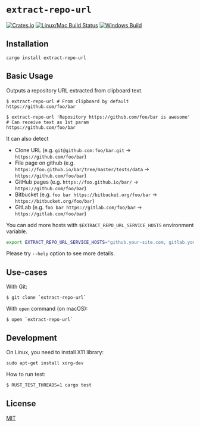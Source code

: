 `extract-repo-url`
==================
[![Crates.io][crates-io badge]][repository]
[![Linux/Mac Build Status][]][Travis CI]
[![Windows Build][]][Appveyor]

## Installation

```
cargo install extract-repo-url
```

## Basic Usage

Outputs a repository URL extracted from clipboard text.

```
$ extract-repo-url # From clipboard by default
https://github.com/foo/bar

$ extract-repo-url 'Repository https://github.com/foo/bar is awesome' # Can receive text as 1st param
https://github.com/foo/bar
```

It can also detect

- Clone URL (e.g. `git@github.com:foo/bar.git` -> `https://github.com/foo/bar`)
- File page on github (e.g. `https://foo.github.io/bar/tree/master/tests/data` -> `https://github.com/foo/bar`)
- GitHub pages (e.g. `https://foo.github.io/bar/` -> `https://github.com/foo/bar`)
- Bitbucket (e.g. `foo bar https://bitbucket.org/foo/bar` -> `https://bitbucket.org/foo/bar`)
- GitLab (e.g. `foo bar https://gitlab.com/foo/bar` -> `https://gitlab.com/foo/bar`)

You can add more hosts with `$EXTRACT_REPO_URL_SERVICE_HOSTS` environment variable.

```sh
export EXTRACT_REPO_URL_SERVICE_HOSTS="github.your-site.com, gitlab.your-site.com"
```

Please try `--help` option to see more details.


## Use-cases

With Git:

```
$ git clone `extract-repo-url`
```

With `open` command (on macOS):

```
$ open `extract-repo-url`
```


## Development

On Linux, you need to install X11 library:

```
sudo apt-get install xorg-dev
```

How to run test:

```sh
$ RUST_TEST_THREADS=1 cargo test
```


## License

[MIT](./LICENSE.txt)


[repository]: https://github.com/rhysd/extract-repo-url
[crates-io badge]: https://img.shields.io/crates/v/extract-repo-url.svg
[Linux/Mac Build Status]: https://travis-ci.org/rhysd/extract-repo-url.svg?branch=master
[Travis CI]: https://travis-ci.org/rhysd/extract-repo-url
[Windows Build]: https://ci.appveyor.com/api/projects/status/w1cue3ohnakb50qe/branch/master?svg=true
[Appveyor]: https://ci.appveyor.com/project/rhysd/extract-repo-url/branch/master
